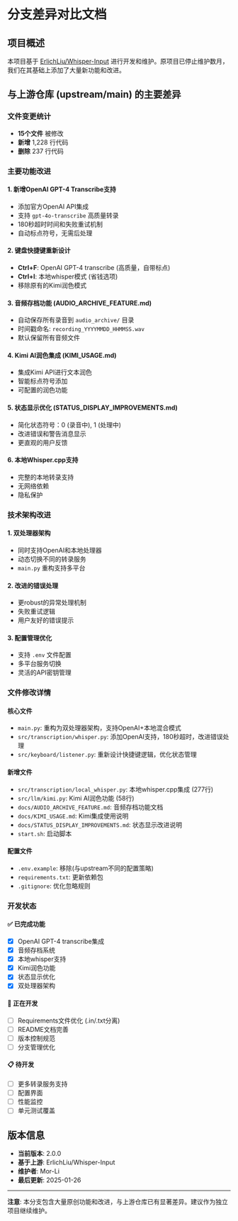 # 分支差异对比文档

## 项目概述
本项目基于 [ErlichLiu/Whisper-Input](https://github.com/ErlichLiu/Whisper-Input) 进行开发和维护。原项目已停止维护数月，我们在其基础上添加了大量新功能和改进。

## 与上游仓库 (upstream/main) 的主要差异

### 文件变更统计
- **15个文件** 被修改
- **新增** 1,228 行代码
- **删除** 237 行代码

### 主要功能改进

#### 1. 新增OpenAI GPT-4 Transcribe支持
- 添加官方OpenAI API集成
- 支持 `gpt-4o-transcribe` 高质量转录
- 180秒超时时间和失败重试机制
- 自动标点符号，无需后处理

#### 2. 键盘快捷键重新设计
- **Ctrl+F**: OpenAI GPT-4 transcribe (高质量，自带标点)
- **Ctrl+I**: 本地whisper模式 (省钱选项)
- 移除原有的Kimi润色模式

#### 3. 音频存档功能 (AUDIO_ARCHIVE_FEATURE.md)
- 自动保存所有录音到 `audio_archive/` 目录
- 时间戳命名: `recording_YYYYMMDD_HHMMSS.wav`
- 默认保留所有音频文件

#### 4. Kimi AI润色集成 (KIMI_USAGE.md)
- 集成Kimi API进行文本润色
- 智能标点符号添加
- 可配置的润色功能

#### 5. 状态显示优化 (STATUS_DISPLAY_IMPROVEMENTS.md)
- 简化状态符号：0 (录音中), 1 (处理中)
- 改进错误和警告消息显示
- 更直观的用户反馈

#### 6. 本地Whisper.cpp支持
- 完整的本地转录支持
- 无网络依赖
- 隐私保护

### 技术架构改进

#### 1. 双处理器架构
- 同时支持OpenAI和本地处理器
- 动态切换不同的转录服务
- `main.py` 重构支持多平台

#### 2. 改进的错误处理
- 更robust的异常处理机制
- 失败重试逻辑
- 用户友好的错误提示

#### 3. 配置管理优化
- 支持 `.env` 文件配置
- 多平台服务切换
- 灵活的API密钥管理

### 文件修改详情

#### 核心文件
- `main.py`: 重构为双处理器架构，支持OpenAI+本地混合模式
- `src/transcription/whisper.py`: 添加OpenAI支持，180秒超时，改进错误处理
- `src/keyboard/listener.py`: 重新设计快捷键逻辑，优化状态管理

#### 新增文件
- `src/transcription/local_whisper.py`: 本地whisper.cpp集成 (277行)
- `src/llm/kimi.py`: Kimi AI润色功能 (58行)
- `docs/AUDIO_ARCHIVE_FEATURE.md`: 音频存档功能文档
- `docs/KIMI_USAGE.md`: Kimi集成使用说明
- `docs/STATUS_DISPLAY_IMPROVEMENTS.md`: 状态显示改进说明
- `start.sh`: 启动脚本

#### 配置文件
- `.env.example`: 移除(与upstream不同的配置策略)
- `requirements.txt`: 更新依赖包
- `.gitignore`: 优化忽略规则

### 开发状态

#### ✅ 已完成功能
- [x] OpenAI GPT-4 transcribe集成
- [x] 音频存档系统
- [x] 本地whisper支持
- [x] Kimi润色功能
- [x] 状态显示优化
- [x] 双处理器架构

#### 🚧 正在开发
- [ ] Requirements文件优化 (.in/.txt分离)
- [ ] README文档完善
- [ ] 版本控制规范
- [ ] 分支管理优化

#### 📋 待开发
- [ ] 更多转录服务支持
- [ ] 配置界面
- [ ] 性能监控
- [ ] 单元测试覆盖

## 版本信息
- **当前版本**: 2.0.0
- **基于上游**: ErlichLiu/Whisper-Input
- **维护者**: Mor-Li
- **最后更新**: 2025-01-26

---
**注意**: 本分支包含大量原创功能和改进，与上游仓库已有显著差异。建议作为独立项目继续维护。